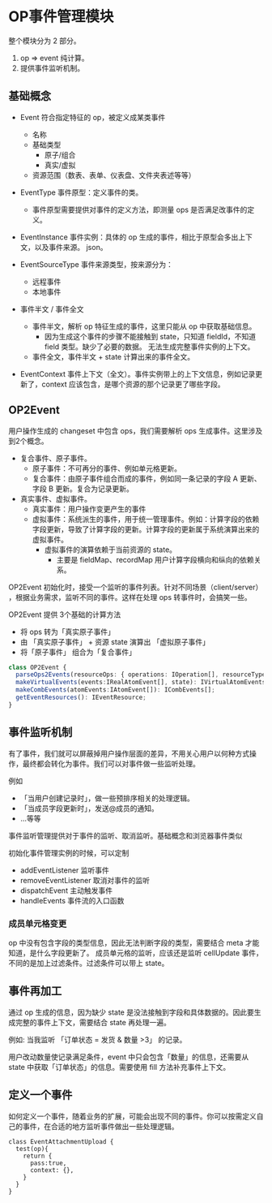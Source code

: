 # OP事件管理模块

整个模块分为 2 部分。
1. op => event 纯计算。
2. 提供事件监听机制。

## 基础概念

+ Event 符合指定特征的 op，被定义成某类事件
  + 名称
  + 基础类型
    + 原子/组合
    + 真实/虚拟
  + 资源范围（数表、表单、仪表盘、文件夹表述等等）
+ EventType 事件原型：定义事件的类。
  + 事件原型需要提供对事件的定义方法，即测量 ops 是否满足改事件的定义。
+ EventInstance 事件实例：具体的 op 生成的事件，相比于原型会多出上下文，以及事件来源。 json。
+ EventSourceType 事件来源类型，按来源分为：
  + 远程事件
  + 本地事件

+ 事件半文 / 事件全文
  + 事件半文，解析 op 特征生成的事件，这里只能从 op 中获取基础信息。
    + 因为生成这个事件的步骤不能接触到 state，只知道 fieldId，不知道 field 类型。缺少了必要的数据。 无法生成完整事件实例的上下文。
  + 事件全文，事件半文 + state 计算出来的事件全文。
  
+ EventContext 事件上下文（全文）。事件实例带上的上下文信息，例如记录更新了，context 应该包含，是哪个资源的那个记录更了哪些字段。
## OP2Event

用户操作生成的 changeset 中包含 ops，我们需要解析 ops 生成事件。这里涉及到2个概念。
+ 复合事件、原子事件。
  + 原子事件：不可再分的事件、例如单元格更新。
  + 复合事件：由原子事件组合而成的事件，例如同一条记录的字段 A 更新、字段 B 更新。复合为记录更新。
+ 真实事件、虚拟事件。
  + 真实事件：用户操作变更产生的事件
  + 虚拟事件：系统派生的事件，用于统一管理事件。例如：计算字段的依赖字段更新，导致了计算字段的更新。计算字段的更新属于系统演算出来的虚拟事件。
    + 虚拟事件的演算依赖于当前资源的 state。
      + 主要是 fieldMap、recordMap 用户计算字段横向和纵向的依赖关系。



OP2Event 初始化时，接受一个监听的事件列表。针对不同场景（client/server） ，根据业务需求，监听不同的事件。这样在处理 ops 转事件时，会搞笑一些。

OP2Event 提供 3个基础的计算方法
+ 将 ops 转为「真实原子事件」
+ 由 「真实原子事件」 + 资源 state 演算出 「虚拟原子事件」
+ 将「原子事件」 组合为「复合事件」

```ts
class OP2Event {
  parseOps2Events(resourceOps: { operations: IOperation[], resourceType: ResourceType, resourceId: string }[]): IRealAtomEvent[];
  makeVirtualEvents(events:IRealAtomEvent[], state): IVirtualAtomEvents[]
  makeCombEvents(atomEvents:IAtomEvent[]): ICombEvents[];
  getEventResources(): IEventResource;
}
```

## 事件监听机制

有了事件，我们就可以屏蔽掉用户操作层面的差异，不用关心用户以何种方式操作，最终都会转化为事件。我们可以对事件做一些监听处理。

例如
+ 「当用户创建记录时」，做一些预排序相关的处理逻辑。
+ 「当成员字段更新时」，发送@成员的通知。
+ ...等等

事件监听管理提供对于事件的监听、取消监听。基础概念和浏览器事件类似

初始化事件管理实例的时候，可以定制

+ addEventListener 监听事件
+ removeEventListener 取消对事件的监听
+ dispatchEvent 主动触发事件
+ handleEvents 事件流的入口函数

### 成员单元格变更

op 中没有包含字段的类型信息，因此无法判断字段的类型，需要结合 meta 才能知道，是什么字段更新了。
成员单元格的监听，应该还是监听 cellUpdate 事件，不同的是加上过滤条件。过滤条件可以带上 state。


## 事件再加工

通过 op 生成的信息，因为缺少 state 是没法接触到字段和具体数据的。因此要生成完整的事件上下文，需要结合 state 再处理一遍。

例如: 当我监听 「订单状态 = 发货 & 数量 >3」 的记录。

用户改动数量使记录满足条件，event 中只会包含「数量」的信息，还需要从 state 中获取「订单状态」的信息。需要使用 fill 方法补充事件上下文。


## 定义一个事件

如何定义一个事件，随着业务的扩展，可能会出现不同的事件。你可以按需定义自己的事件，在合适的地方监听事件做出一些处理逻辑。
```
class EventAttachmentUpload {
  test(op){
    return {
      pass:true,
      context: {},
    }
  }
}
```